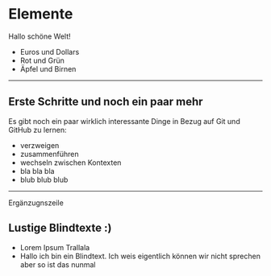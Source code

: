 # Elemente
Hallo schöne Welt!

+ Euros und Dollars
+ Rot und Grün
+ Äpfel und Birnen

---
## Erste Schritte und noch ein paar mehr
Es gibt noch ein paar wirklich interessante Dinge in Bezug auf Git und GitHub zu lernen:
* verzweigen
* zusammenführen
* wechseln zwischen Kontexten
* bla bla bla
* blub blub blub
---
Ergänzugnszeile

## Lustige Blindtexte :)

* Lorem Ipsum Trallala
* Hallo ich bin ein Blindtext. Ich weis eigentlich können wir nicht sprechen aber so ist das nunmal


